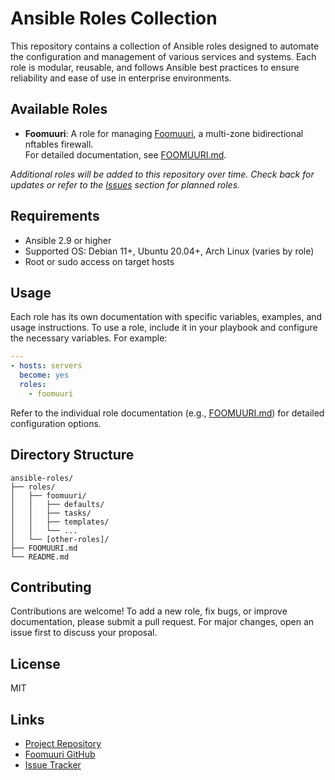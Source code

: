 # Ansible Roles Collection

This repository contains a collection of Ansible roles designed to automate the configuration and management of various services and systems. Each role is modular, reusable, and follows Ansible best practices to ensure reliability and ease of use in enterprise environments.

## Available Roles

- **Foomuuri**: A role for managing [Foomuuri](https://github.com/FoobarOy/foomuuri), a multi-zone bidirectional nftables firewall.  
  For detailed documentation, see [FOOMUURI.md](./FOOMUURI.md).

*Additional roles will be added to this repository over time. Check back for updates or refer to the [Issues](https://github.com/your-repo-link/issues) section for planned roles.*

## Requirements

- Ansible 2.9 or higher
- Supported OS: Debian 11+, Ubuntu 20.04+, Arch Linux (varies by role)
- Root or sudo access on target hosts

## Usage

Each role has its own documentation with specific variables, examples, and usage instructions. To use a role, include it in your playbook and configure the necessary variables. For example:

```yaml
---
- hosts: servers
  become: yes
  roles:
    - foomuuri
```

Refer to the individual role documentation (e.g., [FOOMUURI.md](./FOOMUURI.md)) for detailed configuration options.

## Directory Structure

```
ansible-roles/
├── roles/
│   ├── foomuuri/
│   │   ├── defaults/
│   │   ├── tasks/
│   │   ├── templates/
│   │   └── ...
│   └── [other-roles]/
├── FOOMUURI.md
└── README.md
```

## Contributing

Contributions are welcome! To add a new role, fix bugs, or improve documentation, please submit a pull request. For major changes, open an issue first to discuss your proposal.

## License

MIT

## Links

- [Project Repository](https://github.com/tubby1981/ansible)
- [Foomuuri GitHub](https://github.com/FoobarOy/foomuuri)
- [Issue Tracker](https://github.com/tubby1981/ansible/issues)
